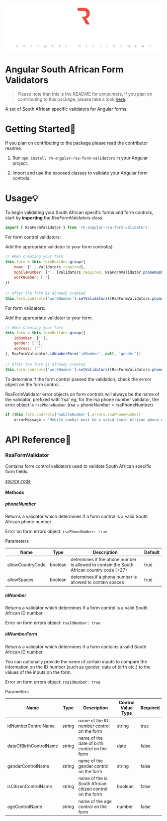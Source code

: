 ![Runninghill Logo](https://github.com/Runninghill/rh-angular-rsa-form-validators/blob/67badb0d7a78dca5c7ccacb729bbb3e5b0c5f8db/docs/runninghill.png?raw=true "Runninghill")

# Angular South African Form Validators

> Please note that this is the README for consumers, if you
> plan on contributing to this package, please take a
> look [here](https://github.com/Runninghill/rh-angular-rsa-form-validators/blob/main/projects/rh-rsa-form-validators/README.md).

A set of South African specific validators for Angular forms.

# Getting Started🏁

If you plan on contributing to the package please read the contributor readme.

1. Run `npm install rh-angular-rsa-form-validators` in your Angular project.

2. Import and use the exposed classes to validate your Angular form controls.

# Usage💡

To begin validating your South African specific forms and form controls, start by **importing**
the _RsaFormValidators_ class.

```Javascript
import { RsaFormValidator } from 'rh-angular-rsa-form-validators'
```

For form control validators:

Add the appropriate validator to your form control(s).

```Javascript
// When creating your form
this.form = this.formBuilder.group({
    name: ['', Validators.required],
    mobileNumber: ['', [Validators.required, RsaFormValidator.phoneNumber(false, true)]],
    workNumber: ['']
})

// After the form is already created
this.form.controls['workNumber'].setValidators([RsaFormValidators.phoneNumber(false, true)])
```

For form validators:

Add the appropriate validator to your form.

```Javascript
// When creating your form
this.form = this.formBuilder.group({
    idNumber: [''],
    gender: [''],
    address: ['']
}, RsaFormValidator.idNumberForm('idNumber', null, 'gender'))

// After the form is already created
this.form.controls['workNumber'].setValidators([RsaFormValidators.phoneNumber(false, true)])
```

To determine if the form control passed the validation, check the errors object on the form control.

RsaFormValidator error objects on form controls will always be the name of the validator, 
prefixed with 'rsa' eg; for the rsa phone number validator, the error object is `rsaPhoneNumber`
(rsa + phoneNumber = rsaPhoneNumber) 

```Javascript
if (this.form.controls['mobileNumber'].errors.rsaPhoneNumber)
    errorMessage = 'Mobile number must be a valid South African phone number.'
```

# API Reference📖

### RsaFormValidator

Contains form control validators used to validate South African specific form fields.

[_source code_](https://github.com/Runninghill/rh-angular-rsa-form-validators/blob/main/projects/rh-rsa-form-validators/src/lib/validators/rsa-form-validator.ts)

#### Methods

##### phoneNumber

Returns a validator which determines if a form control is a valid South African phone number.

Error on form errors object: `rsaPhoneNumber: true`

Parameters

|Name|Type|Description|Default|
|----|----|-----------|-------|
|allowCountryCode|boolean|determines if the phone number is allowed to contain the South African country code (+27)|true|
|allowSpaces|boolean|determines if a phone number is allowed to contain spaces|true|


##### idNumber

Returns a validator which determines if a form control is a valid South African ID number.

Error on form errors object: `rsaIdNumber: true`

##### idNumberForm

Returns a validator which determines if a form contains a valid South African ID number.

You can optionally provide the name of certain inputs to compare the information on the
ID number (such as gender, date of birth etc.) to the values of the inputs on the form.

Error on form errors object: `rsaIdNumber: true`

Parameters

|Name|Type|Description|Control Value Type|Required|
|----|----|-----------|------------------|--------|
|idNumberControlName|string|name of the ID number control on the form|string|true
|dateOfBirthControlName|string|name of the date of birth control on the form|date|false
|genderControlName|string|name of the gender control on the form|string|false
|isCitizenControlName|string|name of the is South African citizen control on the form|boolean|false
|ageControlName|string|name of the age control on the form|number|false
